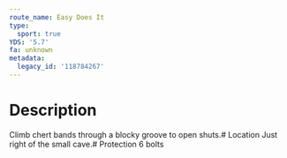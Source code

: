 ```yaml
---
route_name: Easy Does It
type:
  sport: true
YDS: '5.7'
fa: unknown
metadata:
  legacy_id: '118784267'
---
```

# Description
Climb chert bands through a blocky groove to open shuts.# Location
Just right of the small cave.# Protection
6 bolts